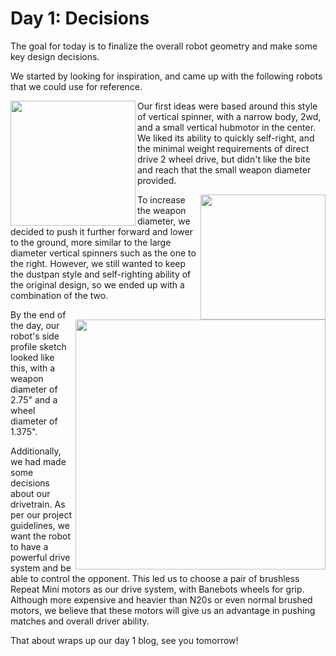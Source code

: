 # Day 1: Decisions

The goal for today is to finalize the overall robot geometry and make some key design decisions.

We started by looking for inspiration, and came up with the following robots that we could use for reference.   

<a href="url"><img src="https://github.com/user-attachments/assets/88c078f2-95e1-49b0-92bf-1d9a55ef77cd" align="left" height="200" width="auto" ></a>
Our first ideas were based around this style of vertical spinner, with a narrow body, 2wd, and a small vertical hubmotor in the center. We liked its ability to quickly self-right, and the minimal weight requirements of direct drive 2 wheel drive, but didn't like the bite and reach that the small weapon diameter provided.

<a href="url"><img src="https://github.com/user-attachments/assets/e3367c6d-b3ff-45b1-9a9d-5c6b9728c908" align="right" height="200" width="auto" ></a>  

To increase the weapon diameter, we decided to push it further forward and lower to the ground, more similar to the large diameter vertical spinners such as the one to the right. However, we still wanted to keep the dustpan style and self-righting ability of the original design, so we ended up with a combination of the two.

<a href="url"><img src="https://github.com/user-attachments/assets/08424283-32f0-46ee-bc68-04acb21866d3" align="right" height="400" width="auto" ></a>  

By the end of the day, our robot's side profile sketch looked like this, with a weapon diameter of 2.75" and a wheel diameter of 1.375". 

Additionally, we had made some decisions about our drivetrain. As per our project guidelines, we want the robot to have a powerful drive system and be able to control the opponent. This led us to choose a pair of brushless Repeat Mini motors as our drive system, with Banebots wheels for grip. Although more expensive and heavier than N20s or even normal brushed motors, we believe that these motors will give us an advantage in pushing matches and overall driver ability.

That about wraps up our day 1 blog, see you tomorrow!
